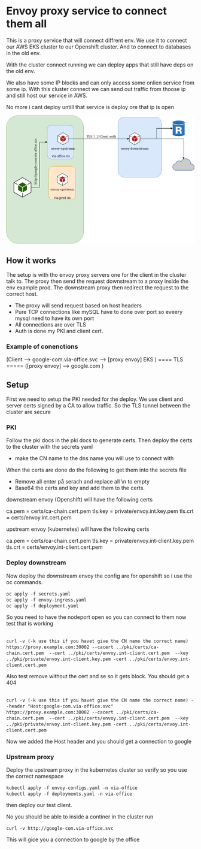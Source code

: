 # Envoy proxy service to connect them all

This is a proxy service that will connect diffrent env. We use it to connect our AWS EKS cluster to our Openshift cluster.
And to connect to databases in the old env.

With the cluster connect running we can deploy apps that still have deps on the old env. 

We also have some IP blocks and can only access some onlien service from some ip.
With this cluster connect we can send out traffic from thoose ip and still host our service in AWS.

No more i cant deploy untill that service is deploy ore that ip is open


![alt text](https://raw.githubusercontent.com/mattiashem/envoy-cluster-connect/master/clusterconnect.png "cluster connect")

## How it works

The setup is with tho envoy proxy servers one for the client in the cluster talk to. The proxy then send the request downstream to a proxy inside the env example prod. The downstream proxy then redirect the request to the correct host.

- The proxy will send request based on host headers 
- Pure TCP connections like mySQL have to done over port so eveery mysql need to have its own port
- All connections are over TLS
- Auth is done my PKI and client cert.



### Example of conenctions

(Client --> google-com.via-office.svc --> [proxy envoy]  EKS  )   ==== TLS =====  ([proxy envoy] --> google.com   )



## Setup

First we need to setup the PKI needed for the deploy. We use client and server certs signed by a CA to allow traffic. So the TLS tunnel between the cluster are secure


### PKI

Follow the pki docs in the pki docs to generate certs.
Then deploy the certs to the cluster with the secrets yaml

- make the CN name to the dns name you will use to connect with


When the certs are done do the following to get them into the secrets file

- Remove all enter på serach and replace all \n to empty
- Base64 the certs and key and add them to the certs.

downstream envoy (Openshift) will have the following certs

ca.pem = certs/ca-chain.cert.pem
tls.key = private/envoy.int.key.pem
tls.crt = certs/envoy.int.cert.pem


upstream envoy (kubernetes) will have the following certs


ca.pem = certs/ca-chain.cert.pem
tls.key = private/envoy.int-client.key.pem
tls.crt = certs/envoy.int-client.cert.pem



### Deploy  downstream

Now deploy the downstream envoy the config are for openshift so i use the oc commands.


```
oc apply -f secrets.yaml
oc apply -f envoy-ingress.yaml
oc apply -f deployment.yaml
```


So you need to have the nodeport open so you can connect to them now test that is working


```

curl -v (-k use this if you havet give the CN name the correct name) https://proxy.example.com:30002 --cacert ../pki/certs/ca-chain.cert.pem  --cert ../pki/certs/envoy.int-client.cert.pem  --key ../pki/private/envoy.int-client.key.pem -cert ../pki/certs/envoy.int-client.cert.pem

```

Also test remove without the cert and se so it gets block.
You should get a 404


```

curl -v (-k use this if you havet give the CN name the correct name) --header "Host:google-com.via-office.svc" https://proxy.example.com:30002 --cacert ../pki/certs/ca-chain.cert.pem  --cert ../pki/certs/envoy.int-client.cert.pem  --key ../pki/private/envoy.int-client.key.pem -cert ../pki/certs/envoy.int-client.cert.pem

```
Now we added the Host header and you should get a connection to google

### Upstream proxy

Deploy the upstream proxy in the kubernetes cluster so verify so you use the correct namespace


```
kubectl apply -f envoy-configs.yaml -n via-office
kubectl apply -f deploymemts.yaml -n via-office
```

then deploy our test client.


No you should be able to inside a continer in the cluster run 


```
curl -v http://google-com.via-office.svc
```
This will gice you a connection to google by the office 